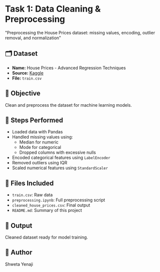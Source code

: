 # Task 1: Data Cleaning & Preprocessing
"Preprocessing the House Prices dataset: missing values, encoding, outlier removal, and normalization"

## 🗂 Dataset
- **Name:** House Prices - Advanced Regression Techniques
- **Source:** [Kaggle](https://www.kaggle.com/datasets/camnugent/house-prices-advanced-regression-techniques)
- **File:** `train.csv`

## 📌 Objective
Clean and preprocess the dataset for machine learning models.

## 🔧 Steps Performed
- Loaded data with Pandas
- Handled missing values using:
  - Median for numeric
  - Mode for categorical
  - Dropped columns with excessive nulls
- Encoded categorical features using `LabelEncoder`
- Removed outliers using IQR
- Scaled numerical features using `StandardScaler`

## 📁 Files Included
- `train.csv`: Raw data
- `preprocessing.ipynb`: Full preprocessing script
- `cleaned_house_prices.csv`: Final output
- `README.md`: Summary of this project

## 🚀 Output
Cleaned dataset ready for model training.

## 👤 Author
Shweta Yenaji
